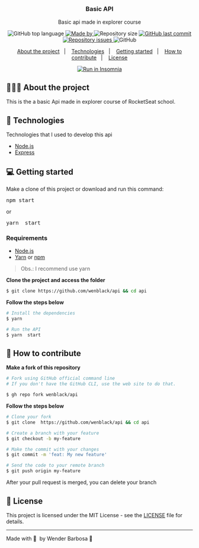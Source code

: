 <h1 align="center">
	<!-- <img alt="Logo" src=".github/logo.png" width="200px" /> -->
  
</h1>

<h3 align="center">
  Basic API
</h3>

<p align="center">Basic api made in explorer course</p>

<p align="center">
  <img alt="GitHub top language" src="https://img.shields.io/github/languages/top/wenblack/api">

  <a href="https://github.com/wenblack">
    <img alt="Made by" src="https://img.shields.io/badge/made%20by-Wender Barbosa-gree">
  </a>
  
  <img alt="Repository size" src="https://img.shields.io/github/repo-size/wenblack/api">
  
  <a href="https://github.com/wenblack/api/commits/main">
    <img alt="GitHub last commit" src="https://img.shields.io/github/last-commit/wenblack/api">
  </a>
  
  <a href="https://github.com/wenblack/api/issues">
    <img alt="Repository issues" src="https://img.shields.io/github/issues/wenblack/api">
  </a>
  
  <img alt="GitHub" src="https://img.shields.io/github/license/wenblack/api">
</p>

<p align="center">
  <a href="#-about-the-project">About the project</a>&nbsp;&nbsp;&nbsp;|&nbsp;&nbsp;&nbsp;
  <a href="#-technologies">Technologies</a>&nbsp;&nbsp;&nbsp;|&nbsp;&nbsp;&nbsp;
  <a href="#-getting-started">Getting started</a>&nbsp;&nbsp;&nbsp;|&nbsp;&nbsp;&nbsp;
  <a href="#-how-to-contribute">How to contribute</a>&nbsp;&nbsp;&nbsp;|&nbsp;&nbsp;&nbsp;
  <a href="#-license">License</a>
</p>

<p id="insomniaButton" align="center">
  <a href="" target="_blank"><img src="https://insomnia.rest/images/run.svg" alt="Run in Insomnia"></a>
</p>

## 👨🏻‍💻 About the project

This is the a basic Api made in explorer course of RocketSeat school.

## 🚀 Technologies

Technologies that I used to develop this api

- [Node.js](https://nodejs.org/en/)
- [Express](https://expressjs.com/pt-br/)


## 💻 Getting started

Make a clone of this project or download and run this command:

<pre>
npm start
</pre>
or 
<pre>
yarn  start
</pre>
### Requirements

- [Node.js](https://nodejs.org/en/)
- [Yarn](https://classic.yarnpkg.com/) or [npm](https://www.npmjs.com/)

> Obs.: I recommend use yarn

**Clone the project and access the folder**

```bash
$ git clone https://github.com/wenblack/api && cd api
```

**Follow the steps below**

```bash
# Install the dependencies
$ yarn

# Run the API
$ yarn  start
```

## 🤔 How to contribute

**Make a fork of this repository**

```bash
# Fork using GitHub official command line
# If you don't have the GitHub CLI, use the web site to do that.

$ gh repo fork wenblack/api
```

**Follow the steps below**

```bash
# Clone your fork
$ git clone  https://github.com/wenblack/api && cd api

# Create a branch with your feature
$ git checkout -b my-feature

# Make the commit with your changes
$ git commit -m 'feat: My new feature'

# Send the code to your remote branch
$ git push origin my-feature
```

After your pull request is merged, you can delete your branch

## 📝 License

This project is licensed under the MIT License - see the [LICENSE](LICENSE) file for details.

---

Made with 💜 &nbsp;by Wender Barbosa 👋 &nbsp;